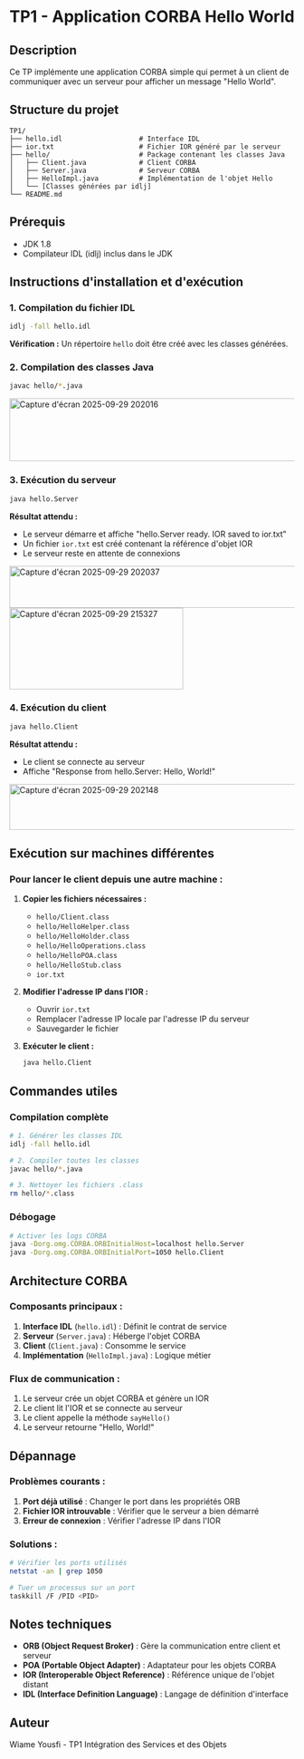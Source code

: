 # TP1 - Application CORBA Hello World

## Description
Ce TP implémente une application CORBA simple qui permet à un client de communiquer avec un serveur pour afficher un message "Hello World".

## Structure du projet
```
TP1/
├── hello.idl                   # Interface IDL
├── ior.txt                     # Fichier IOR généré par le serveur
├── hello/                      # Package contenant les classes Java
│   ├── Client.java             # Client CORBA
│   ├── Server.java             # Serveur CORBA
│   ├── HelloImpl.java          # Implémentation de l'objet Hello
│   └── [Classes générées par idlj]
└── README.md                   
```

## Prérequis
- JDK 1.8
- Compilateur IDL (idlj) inclus dans le JDK

## Instructions d'installation et d'exécution

### 1. Compilation du fichier IDL
```bash
idlj -fall hello.idl
```
**Vérification :** Un répertoire `hello` doit être créé avec les classes générées.

### 2. Compilation des classes Java
```bash
javac hello/*.java
```
<img width="992" height="111" alt="Capture d'écran 2025-09-29 202016" src="https://github.com/user-attachments/assets/16f21462-a8bd-4e5b-95ab-48506c4ab052" />

### 3. Exécution du serveur
```bash
java hello.Server
```
**Résultat attendu :**
- Le serveur démarre et affiche "hello.Server ready. IOR saved to ior.txt"
- Un fichier `ior.txt` est créé contenant la référence d'objet IOR
- Le serveur reste en attente de connexions

<img width="991" height="74" alt="Capture d'écran 2025-09-29 202037" src="https://github.com/user-attachments/assets/aac07f81-11d9-46bc-bb99-0c128e138880" />
<img width="307" height="144" alt="Capture d'écran 2025-09-29 215327" src="https://github.com/user-attachments/assets/11a96fa5-e8d7-48e8-86df-72a1e4df1ed5" />

### 4. Exécution du client
```bash
java hello.Client
```
**Résultat attendu :**
- Le client se connecte au serveur
- Affiche "Response from hello.Server: Hello, World!"

<img width="971" height="81" alt="Capture d'écran 2025-09-29 202148" src="https://github.com/user-attachments/assets/5eb3a311-dc05-4c0b-8ebe-c140f3735ca8" />


## Exécution sur machines différentes

### Pour lancer le client depuis une autre machine :

1. **Copier les fichiers nécessaires :**
   - `hello/Client.class`
   - `hello/HelloHelper.class`
   - `hello/HelloHolder.class`
   - `hello/HelloOperations.class`
   - `hello/HelloPOA.class`
   - `hello/HelloStub.class`
   - `ior.txt`

2. **Modifier l'adresse IP dans l'IOR :**
   - Ouvrir `ior.txt`
   - Remplacer l'adresse IP locale par l'adresse IP du serveur
   - Sauvegarder le fichier

3. **Exécuter le client :**
   ```bash
   java hello.Client
   ```

## Commandes utiles

### Compilation complète
```bash
# 1. Générer les classes IDL
idlj -fall hello.idl

# 2. Compiler toutes les classes
javac hello/*.java

# 3. Nettoyer les fichiers .class
rm hello/*.class
```

### Débogage
```bash
# Activer les logs CORBA
java -Dorg.omg.CORBA.ORBInitialHost=localhost hello.Server
java -Dorg.omg.CORBA.ORBInitialPort=1050 hello.Client
```

## Architecture CORBA

### Composants principaux :
1. **Interface IDL** (`hello.idl`) : Définit le contrat de service
2. **Serveur** (`Server.java`) : Héberge l'objet CORBA
3. **Client** (`Client.java`) : Consomme le service
4. **Implémentation** (`HelloImpl.java`) : Logique métier

### Flux de communication :
1. Le serveur crée un objet CORBA et génère un IOR
2. Le client lit l'IOR et se connecte au serveur
3. Le client appelle la méthode `sayHello()`
4. Le serveur retourne "Hello, World!"

## Dépannage

### Problèmes courants :
1. **Port déjà utilisé** : Changer le port dans les propriétés ORB
2. **Fichier IOR introuvable** : Vérifier que le serveur a bien démarré
3. **Erreur de connexion** : Vérifier l'adresse IP dans l'IOR

### Solutions :
```bash
# Vérifier les ports utilisés
netstat -an | grep 1050

# Tuer un processus sur un port
taskkill /F /PID <PID>
```

## Notes techniques

- **ORB (Object Request Broker)** : Gère la communication entre client et serveur
- **POA (Portable Object Adapter)** : Adaptateur pour les objets CORBA
- **IOR (Interoperable Object Reference)** : Référence unique de l'objet distant
- **IDL (Interface Definition Language)** : Langage de définition d'interface

## Auteur
Wiame Yousfi - TP1 Intégration des Services et des Objets
